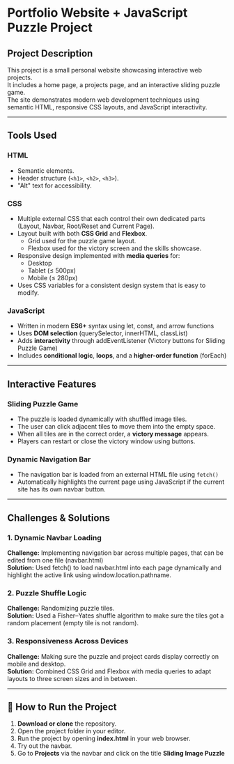 # Portfolio Website + JavaScript Puzzle Project

## Project Description
This project is a small personal website showcasing interactive web projects.  
It includes a home page, a projects page, and an interactive sliding puzzle game.  
The site demonstrates modern web development techniques using semantic HTML, responsive CSS layouts, and JavaScript interactivity.

---

## Tools Used

### **HTML**
- Semantic elements.
- Header structure (`<h1>`, `<h2>`, `<h3>`).
- "Alt" text for accessibility.

### **CSS**
- Multiple external CSS that each control their own dedicated parts (Layout, Navbar, Root/Reset and Current Page).
- Layout built with both **CSS Grid** and **Flexbox**.
  - Grid used for the puzzle game layout.
  - Flexbox used for the victory screen and the skills showcase.
- Responsive design implemented with **media queries** for:
  - Desktop
  - Tablet (≤ 500px)
  - Mobile (≤ 280px)
- Uses CSS variables for a consistent design system that is easy to modify.

### **JavaScript**
- Written in modern **ES6+** syntax using let, const, and arrow functions
- Uses **DOM selection** (querySelector, innerHTML, classList)
- Adds **interactivity** through addEventListener (Victory buttons for Sliding Puzzle Game)
- Includes **conditional logic**, **loops**, and a **higher-order function** (forEach)

---

## Interactive Features

### **Sliding Puzzle Game**
- The puzzle is loaded dynamically with shuffled image tiles.
- The user can click adjacent tiles to move them into the empty space.
- When all tiles are in the correct order, a **victory message** appears.
- Players can restart or close the victory window using buttons.

### **Dynamic Navigation Bar**
- The navigation bar is loaded from an external HTML file using `fetch()`
- Automatically highlights the current page using JavaScript if the current site has its own navbar button.

---

## Challenges & Solutions

### **1. Dynamic Navbar Loading**
**Challenge:** Implementing navigation bar across multiple pages, that can be edited from one file (navbar.html)  
**Solution:** Used fetch() to load navbar.html into each page dynamically and highlight the active link using window.location.pathname.

### **2. Puzzle Shuffle Logic**
**Challenge:** Randomizing puzzle tiles.  
**Solution:** Used a Fisher–Yates shuffle algorithm to make sure the tiles got a random placement (empty tile is not random).

### **3. Responsiveness Across Devices**
**Challenge:** Making sure the puzzle and project cards display correctly on mobile and desktop.  
**Solution:** Combined CSS Grid and Flexbox with media queries to adapt layouts to three screen sizes and in between.

---

## 🚀 How to Run the Project

1. **Download or clone** the repository.
2. Open the project folder in your editor.
3. Run the project by opening **index.html** in your web browser.
4. Try out the navbar.
5. Go to **Projects** via the navbar and click on the title **Sliding Image Puzzle**
